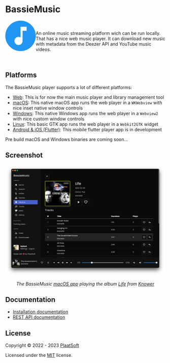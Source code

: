 # BassieMusic

<div>
<img align="left" src="web/static/images/icon-192x192.png" width="96" height="96" />
<br/>
<p>
    An online music streaming platform wich can be run locally. That has a nice web music player. It can download new music with metadata from the Deezer API and YouTube music videos.
</p>
<br/>
</div>

## Platforms
The BassieMusic player supports a lot of different platforms:
- [Web](web/): This is for now the main music player and library management tool
- [macOS](apps/macos/): This native macOS app runs the web player in a `WKWebview` with nice inset native window controls
- [Windows](apps/windows/): This native Windows app runs the web player in a `Webview2` with nice custom window controls
- [Linux](apps/linux/): This basic GTK app runs the web player in a `Webkit2GTK` widget
- [Android & iOS (Flutter)](apps/flutter/): This mobile flutter player app is in development

Pre build macOS and Windows binaries are coming soon...

## Screenshot
![The BassieMusic macOS app playing the album Life from Knower](docs/screenshot.png)
<center>
<i>
The BassieMusic <a href="/apps/macos/">macOS app</a> playing the album <a href="https://www.youtube.com/watch?v=dQY-wxW4nCo&list=PL6ZA--5Rknp2BXi1m5fq6d6zn1b8z3_kb">Life</a> from <a href="https://www.youtube.com/channel/UCaEKhXcW7dY65JoQB6fGhxg">Knower</a>
</i>
</center>

## Documentation
- [Installation documentation](docs/installation.md)
- [REST API documentation](https://bassiemusic.plaatsoft.nl/api.html)

## License
Copyright © 2022 - 2023 [PlaatSoft](https://www.plaatsoft.nl/)

Licensed under the [MIT](LICENSE) license.
